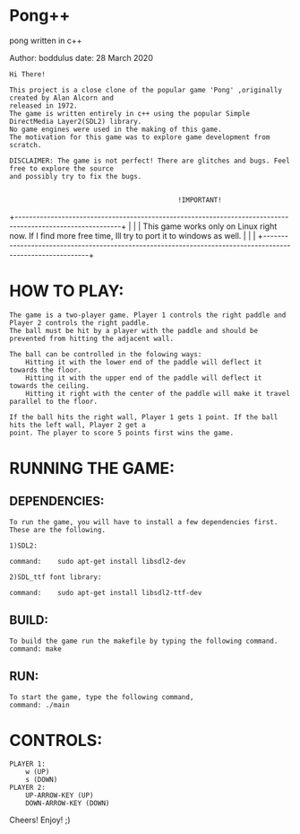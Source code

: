 # Pong++
pong written in c++

Author: boddulus
date:	28 March 2020


 	Hi There!

	This project is a close clone of the popular game 'Pong' ,originally created by Alan Alcorn and
	released in 1972.
	The game is written entirely in c++ using the popular Simple DirectMedia Layer2(SDL2) library.
	No game engines were used in the making of this game.
	The motivation for this game was to explore game development from scratch.
	
	DISCLAIMER: The game is not perfect! There are glitches and bugs. Feel free to explore the source
	and possibly try to fix the bugs.


										      !IMPORTANT!
+-----------------------------------------------------------------------------------------------------------+
| 																									 	    |
| This game works only on Linux right now. If I find more free time, Ill try to port it to windows as well. |
|																									 	    |
+-----------------------------------------------------------------------------------------------------------+

HOW TO PLAY:
============

	The game is a two-player game. Player 1 controls the right paddle and Player 2 controls the right paddle.
	The ball must be hit by a player with the paddle and should be prevented from hitting the adjacent wall.
	
	The ball can be controlled in the folowing ways:
		Hitting it with the lower end of the paddle will deflect it towards the floor.
		Hitting it with the upper end of the paddle will deflect it towards the ceiling.
		Hitting it right with the center of the paddle will make it travel parallel to the floor.
	
	If the ball hits the right wall, Player 1 gets 1 point. If the ball hits the left wall, Player 2 get a 
	point. The player to score 5 points first wins the game.


RUNNING THE GAME:
================


 DEPENDENCIES:
 -------------
	To run the game, you will have to install a few dependencies first.
	These are the following.

	1)SDL2:

	command:	sudo apt-get install libsdl2-dev

	2)SDL_ttf font library:
	
	command:	sudo apt-get install libsdl2-ttf-dev

 BUILD:
 -----
	To build the game run the makefile by typing the following command.
	command: make

 RUN:
 ---
 	To start the game, type the following command,
	command: ./main

CONTROLS:
======== 
 	
	PLAYER 1:
		w (UP)
		s (DOWN)
	PLAYER 2:
		UP-ARROW-KEY (UP)
		DOWN-ARROW-KEY (DOWN)

 Cheers! Enjoy! ;)
